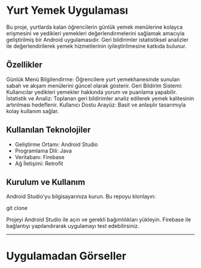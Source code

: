 # **Yurt Yemek Uygulaması**
Bu proje, yurtlarda kalan öğrencilerin günlük yemek menülerine kolayca erişmesini ve yedikleri yemekleri değerlendirmelerini sağlamak amacıyla geliştirilmiş bir Android uygulamasıdır. Geri bildirimler istatistiksel analizler ile değerlendirilerek yemek hizmetlerinin iyileştirilmesine katkıda bulunur.


## **Özellikler**
 Günlük Menü Bilgilendirme: Öğrencilere yurt yemekhanesinde sunulan sabah ve akşam menülerini güncel olarak gösterir.
 Geri Bildirim Sistemi: Kullanıcılar yedikleri yemekler hakkında yorum ve puanlama yapabilir.
 İstatistik ve Analiz: Toplanan geri bildirimler analiz edilerek yemek kalitesinin artırılması hedeflenir.
 Kullanıcı Dostu Arayüz: Basit ve anlaşılır tasarımıyla kolay kullanım sağlar.
 
## **Kullanılan Teknolojiler**
- Geliştirme Ortamı: Android Studio
- Programlama Dili: Java
- Veritabanı: Firebase
- Ağ İletişimi: Retrofit

  
## **Kurulum ve Kullanım**
Android Studio'yu bilgisayarınıza kurun.
Bu repoyu klonlayın:

  git clone [<repo-link>](https://github.com/MerveKaradas/Retrofit-FoodList.git)
  
Projeyi Android Studio ile açın ve gerekli bağımlılıkları yükleyin.
Firebase ile bağlantıyı yapılandırarak uygulamayı test edebilirsiniz.

___

# Uygulamadan Görseller


